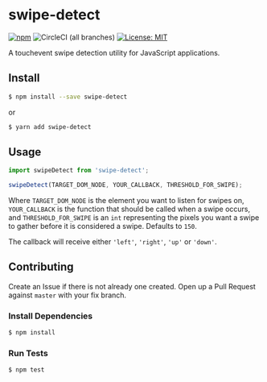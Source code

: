 # swipe-detect
[![npm](https://img.shields.io/npm/v/swipe-detect.svg)](https://www.npmjs.com/package/swipe-detect)
![CircleCI (all branches)](https://img.shields.io/circleci/project/github/mhfen/swipe-detect/master.svg)
[![License: MIT](https://img.shields.io/badge/License-MIT-yellow.svg)](https://opensource.org/licenses/MIT)

A touchevent swipe detection utility for JavaScript applications.

## Install

```bash
$ npm install --save swipe-detect
```
or
```bash
$ yarn add swipe-detect
```

## Usage

```javascript
import swipeDetect from 'swipe-detect';

swipeDetect(TARGET_DOM_NODE, YOUR_CALLBACK, THRESHOLD_FOR_SWIPE);
```

Where `TARGET_DOM_NODE` is the element you want to listen for swipes on, `YOUR_CALLBACK` is the function that should be called when a swipe occurs, and `THRESHOLD_FOR_SWIPE` is an `int` representing the pixels you want a swipe to gather before it is considered a swipe. Defaults to `150`.

The callback will receive either `'left'`, `'right'`, `'up'` or `'down'`.

## Contributing

Create an Issue if there is not already one created. Open up a Pull Request against `master` with your fix branch.

### Install Dependencies

```bash
$ npm install
```

### Run Tests

```bash
$ npm test
```
